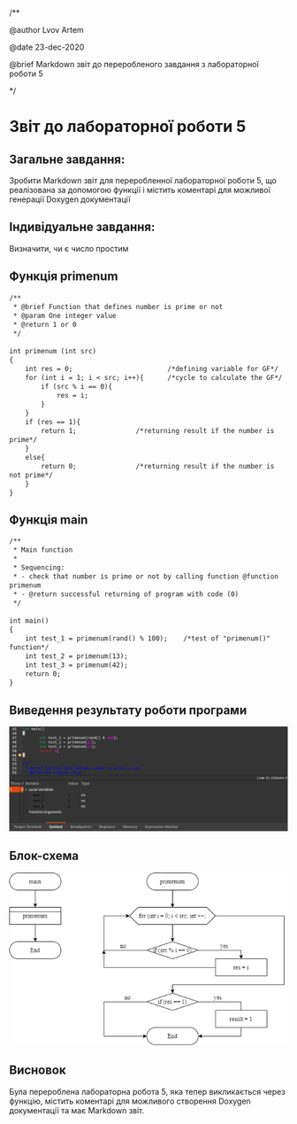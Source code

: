 /**

@author Lvov Artem

@date 23-dec-2020

@brief Markdown звіт до переробленого завдання з лабораторної роботи 5

*/

# Звіт до лабораторної роботи 5

## Загальне завдання:

Зробити Markdown звіт для переробленної лабораторної роботи 5, що реалізована за допомогою функції і містить коментарі для можливої генерації Doxygen документації

## Індивідуальне завдання:

Визначити, чи є число простим

## Функція primenum
	/**
	 * @brief Function that defines number is prime or not
	 * @param One integer value
	 * @return 1 or 0
	 */
	
	int primenum (int src)
	{
		int res = 0;						/*defining variable for GF*/
		for (int i = 1; i < src; i++){		/*cycle to calculate the GF*/
			if (src % i == 0){
				res = i;		
			}
		}
		if (res == 1){ 					
			return 1;				/*returning result if the number is prime*/
		}
		else{							
			return 0;				/*returning result if the number is not prime*/
		}
	}

## Функція main
	/**
	 * Main function
	 *
	 * Sequencing:
	 * - check that number is prime or not by calling function @function primenum 
	 * - @return successful returning of program with code (0)
	 */
	
	int main()
	{
		int test_1 = primenum(rand() % 100);	/*test of "primenum()" function*/
	    int test_2 = primenum(13);
	    int test_3 = primenum(42);
		return 0;
	}

## Виведення результату роботи програми

![text](https://github.com/sudo-071/Lvov_Artem/blob/master/Lab_08_09_10/md/output_results/Lab_05_m.png)

## Блок-схема

![text](https://github.com/sudo-071/Lvov_Artem/blob/master/Lab_08_09_10/md/flowcharts/Lab_05_m.png)

## Висновок

Булa перероблена лабораторна робота 5, яка тепер викликається через функцію, містить коментарі для можливого створення Doxygen документації та має Markdown звіт.
